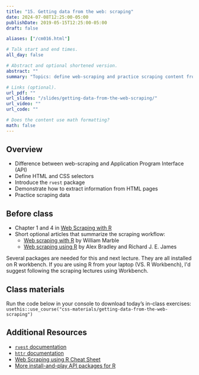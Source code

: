 ```yaml
---
title: "15. Getting data from the web: scraping"
date: 2024-07-08T12:25:00-05:00
publishDate: 2019-05-15T12:25:00-05:00
draft: false

aliases: ["/cm016.html"]

# Talk start and end times.
all_day: false

# Abstract and optional shortened version.
abstract: ""
summary: "Topics: define web-scraping and practice scraping content from web pages using rvest."

# Links (optional).
url_pdf: ""
url_slides: "/slides/getting-data-from-the-web-scraping/"
url_video: ""
url_code: ""

# Does the content use math formatting?
math: false
---
```





## Overview

* Difference between web-scraping and Application Program Interface (API)
* Define HTML and CSS selectors
* Introduce the `rvest` package
* Demonstrate how to extract information from HTML pages
* Practice scraping data


## Before class

* Chapter 1 and 4 in [Web Scraping with R](https://steviep42.github.io/webscraping/book/)
* Short optional articles that summarize the scraping workflow:
  * [Web scraping with R](https://williammarble.co/files/webscraping_tutorial/webscraping_tutorial.pdf) by William Marble
  * [Web scraping using R](https://journals.sagepub.com/doi/pdf/10.1177/2515245919859535) by Alex Bradley and Richard J. E. James

<!--
Install on your web browser (e.g. Chrome), the "selector gadget" and explore how to use to select tags (see slides)
-->

Several packages are needed for this and next lecture. They are all installed on R workbench. If you are using R from your laptop (VS. R Workbench), I'd suggest following the scraping lectures using Workbench. 


## Class materials

Run the code below in your console to download today’s in-class exercises: `usethis::use_course("css-materials/getting-data-from-the-web-scraping")`


## Additional Resources 

* [`rvest` documentation](https://rvest.tidyverse.org/articles/harvesting-the-web.html)
* [`httr` documentation](https://cran.r-project.org/web/packages/httr/)
* [Web Scraping using R Cheat Sheet](https://github.com/yusuzech/r-web-scraping-cheat-sheet/blob/master/README.md)
* [More install-and-play API packages for R](https://github.com/ropensci/webservices)


<!--
* [Web scraping](/notes/web-scraping/)
* `rvest`
    * Load the library (`library(rvest)`)
    * `demo("tripadvisor")` - scraping a Trip Advisor page
    * `demo("united")` - how to scrape a web page which requires a login
    * [Scraping IMDB](https://blog.rstudio.org/2014/11/24/rvest-easy-web-scraping-with-r/)
-->
